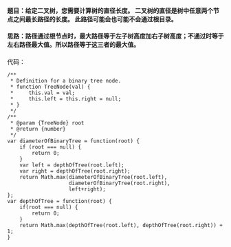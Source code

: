#### 题目：给定二叉树，您需要计算树的直径长度。 二叉树的直径是树中任意两个节点之间最长路径的长度。 此路径可能会也可能不会通过根目录。

#### 思路：路径通过根节点时，最大路径等于左子树高度加右子树高度；不通过时等于左右路径最大值。所以路径等于这三者的最大值。
####

代码：
```
/**
 * Definition for a binary tree node.
 * function TreeNode(val) {
 *     this.val = val;
 *     this.left = this.right = null;
 * }
 */
/**
 * @param {TreeNode} root
 * @return {number}
 */
var diameterOfBinaryTree = function(root) {
    if (root === null) {
        return 0;
    } 
    var left = depthOfTree(root.left);
    var right = depthOfTree(root.right);
    return Math.max(diameterOfBinaryTree(root.left),
                    diameterOfBinaryTree(root.right),
                    left+right);
};
var depthOfTree = function(root) {
    if(root === null) {
        return 0;
    }
    return Math.max(depthOfTree(root.left), depthOfTree(root.right)) + 1;
}
```
